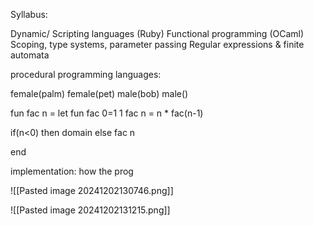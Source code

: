 Syllabus:

Dynamic/ Scripting languages (Ruby)
Functional programming (OCaml)
Scoping, type systems, parameter passing
Regular expressions & finite automata

procedural programming languages:



female(palm)
female(pet)
male(bob)
male()


fun fac n = let
fun fac 0=1
	1 fac n = n * fac(n-1)
	
if(n<0) then domain else fac n

end

implementation: how the prog

![[Pasted image 20241202130746.png]]

![[Pasted image 20241202131215.png]]